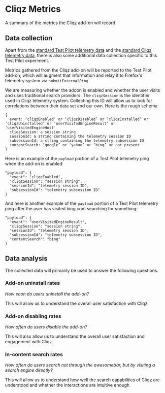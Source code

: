 # Cliqz Metrics

A summary of the metrics the Cliqz add-on will record.

## Data collection

Apart from the [standard Test Pilot telemetry data](https://testpilot.firefox.com/privacy) and the [standard Cliqz telemetry data](https://testpilot.firefox.com/privacy), there is also some additional data collection specific to this Test Pilot experiment.

Metrics gathered from the Cliqz add-on will be reported to the Test Pilot add-on, which will augment that information and relay it to Firefox's telemetry system via `submitExternalPing`.

We are measuring whether the addon is enabled and whether the user visits and uses traditional search providers. The `cliqzSession` is the identifier used in Cliqz telemetry system.  Collecting this ID will allow us to look for correlations between their data set and our own. Here is the rough schema:

```
{
  event: ‘cliqzEnabled’ or ‘cliqzDisabled’ or ‘cliqzInstalled’ or ‘cliqzUninstalled’ or ‘userVisitedEngineResult’ or ‘userVisitedEngineHost’
  cliqzSession: a session string
  sessionId: a string containing the telemetry session ID
  subsessionId: a string containing the telemetry subsession ID
  contentSearch: ‘google’ or ‘yahoo’ or ‘bing’ or not present
}
```

Here is an example of the `payload` portion of a Test Pilot telemetry ping when the add-on is enabled:

```
"payload": {
  "event": "cliqzEnabled",
  "cliqzSession": "session string",
  "sessionId": "telemetry session ID",
  "subsessionId": "telemetry subsession ID"
}
```

And here is another example of the `payload` portion of a Test Pilot telemetry ping after the user has visited bing.com searching for something:

```
"payload": {
  "event": "userVisitedEngineResult",
  "cliqzSession": "session string",
  "sessionId": "telemetry session ID",
  "subsessionId": "telemetry subsession ID",
  "contentSearch": "bing"
}
```

## Data analysis

The collected data will primarily be used to answer the following questions.

### Add-on uninstall rates

_How soon do users uninstall the add-on?_

This will allow us to understand the overall user satisfaction with Cliqz.

### Add-on disabling rates

_How often do users disable the add-on?_

This will also allow us to understand the overall user satisfaction and engagement with Cliqz.

### In-content search rates

_How often do users search not through the awesomebar, but by visiting a search engine directly?_

This will allow us to understand how well the search capabilities of Cliqz are understood and whether the interactions are intuitive enough.
